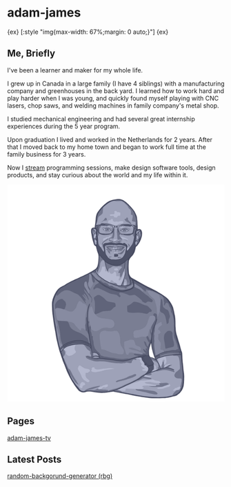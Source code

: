 # adam-james

{ex}
[:style "img{max-width: 67%;margin: 0 auto;}"]
{ex}

## Me, Briefly

I've been a learner and maker for my whole life.

I grew up in Canada in a large family (I have 4 siblings) with a manufacturing company and greenhouses in the back yard. I learned how to work hard and play harder when I was young, and quickly found myself playing with CNC lasers, chop saws, and welding machines in family company's metal shop.

I studied mechanical engineering and had several great internship experiences during the 5 year program.

Upon graduation I lived and worked in the Netherlands for 2 years. After that I moved back to my home town and began to work full time at the family business for 3 years.

Now I [stream](https://www.twitch.tv/adam_james_tv) programming sessions, make design software tools, design products, and stay curious about the world and my life within it.

![it's a drawing of me](self.png)

## Pages
[adam-james-tv](https://adam-james-v.github.io/stream/)

## Latest Posts
[random-backgorund-generator (rbg)](https://adam-james-v.github.io/rbg/)

